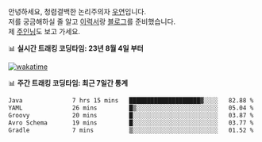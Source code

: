 안녕하세요, 청렴결백한 논리주의자 [우연](https://dev-wooyeon.github.io/quiz-app/)입니다.  
저를 궁금해하실 줄 알고 [이력서](https://ieunune.notion.site/d836ecc9172144d4b39f185b89f16a62)랑 [블로그](https://notion-blog-ieunune.vercel.app)를 준비했습니다.  
제 [주인님](https://www.instagram.com/lovely_hiru_hari_s2/)도 보고 가세요.


📊 **실시간 트래킹 코딩타임: 23년 8월 4일 부터**  

[![wakatime](https://wakatime.com/badge/user/099dd627-fdab-4072-b87a-fa91c7a76d8d.svg?style=for-the-badge)](https://wakatime.com/@099dd627-fdab-4072-b87a-fa91c7a76d8d)

📊 **주간 트래킹 코딩타임: 최근 7일간 통계**

<!--START_SECTION:waka-->

```txt
Java              7 hrs 15 mins   ████████████████████▓░░░░   82.88 %
YAML              26 mins         █▒░░░░░░░░░░░░░░░░░░░░░░░   05.04 %
Groovy            20 mins         █░░░░░░░░░░░░░░░░░░░░░░░░   03.87 %
Avro Schema       19 mins         █░░░░░░░░░░░░░░░░░░░░░░░░   03.77 %
Gradle            7 mins          ▒░░░░░░░░░░░░░░░░░░░░░░░░   01.52 %
```

<!--END_SECTION:waka-->

<!-- ![](./profile-3d-contrib/profile-night-view.svg)-->

